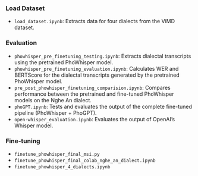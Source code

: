 ### Load Dataset
- `load_dataset.ipynb`: Extracts data for four dialects from the ViMD dataset.

### Evaluation 
- `phowhisper_pre_finetuning_testing.ipynb`: Extracts dialectal transcripts using the pretrained PhoWhisper model.
- `phowhisper_pre_finetuning_evaluation.ipynb`: Calculates WER and BERTScore for the dialectal transcripts generated by the pretrained PhoWhisper model.
- `pre_post_phowhisper_finetuning_comparision.ipynb`: Compares performance between the pretrained and fine-tuned PhoWhisper models on the Nghe An dialect.
- `phoGPT.ipynb`: Tests and evaluates the output of the complete fine-tuned pipeline (PhoWhisper + PhoGPT).
- `open-whisper_evaluation.ipynb`: Evaluates the output of OpenAI’s Whisper model.

### Fine-tuning
- `finetune_phowhisper_final_msi.py`
- `finetune_phowhisper_final_colab_nghe_an_dialect.ipynb`
- `finetune_phowhisper_4_dialects.ipynb`
